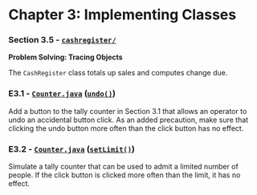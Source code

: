 # Chapter 3: Implementing Classes

### Section 3.5 - [`cashregister/`](./cashregister/)

**Problem Solving: Tracing Objects**

The `CashRegister` class totals up sales and computes change due. 

### E3.1 - [`Counter.java`](./Counter.java) ([`undo()`](./Counter.java#42))

Add a button to the tally counter in Section 3.1 that allows an operator to undo an accidental button click. As an added precaution, make sure that clicking the undo button more often than the click button has no effect.

### E3.2 - [`Counter.java`](./Counter.java) ([`setLimit()`](./Counter.java#24))

Simulate a tally counter that can be used to admit a limited number of people. If the click button is clicked more often than the limit, it has no effect.
